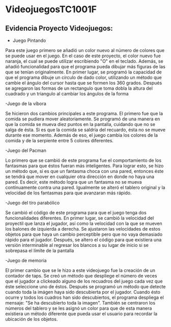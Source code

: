 # VideojuegosTC1001F
## Evidencia Proyecto Videojuegos:


- Juego Pintando

Para este juego primero se añadió un color nuevo al número de colores que se puede usar en el juego. En el caso de este proyecto,
el color nuevo fue naranja, el cual se puede utilizar escribiendo "O" en el teclado.
Además, se añadió funcionalidad para que el programa pueda dibujar más figuras de las que se tenían originalmente.
En primer lugar, se programó la capacidad de que el programa dibuje un círculo de dado color, utilizando un método que cambie el
ángulo del cursor hasta que se formen los 360 grados. Después se agregaron las formas de un rectangulo que toma dobla la altura del cuadrado
y un triangulo al cambiar los ángulos de la forma


-Juego de la víbora

Se hicieron dos cambios principales a este programa.
El primero fue que la comida se pudiera mover aleatoriamente. Se programó de una manera en que la comida se mueva diez puntos en 
la pantalla, cuidando que no se salga de ésta. Si es que la comida se saldría del recuardo, ésta no se mueve durante ese momento. Además de
eso, el juego cambia los colores de la comida y de la serpiente entre 5 colores diferentes.


-Juego del Pacman

Lo primero que se cambió de este programa fue el comportamiento de los fantasmas para que éstos fueran más inteligentes. Para lograr
esto, se hizo un método que, si es que un fantasma choca con una pared, entonces éste se tendrá que mover en cualquier otra dirección
en donde no haya una pared. Es decir, este método logra que un fantasma no se mueva contínuamente contra una pared. Igualmente se alteró el tablero
original y la velocidad de los fantasmas para que avanzaran más rápido.


-Juego del tiro parabólico

Se cambió el código de este programa para que el juego tenga dos funcionalidades diferentes.
En primer lugar, se cambió la velocidad del proyectil que lanza el jugador, así como la velocidad con la que se mueven los balones
de izquierda a derecha. Se ajustaron las velocidades de estos objetos para que haya un cambio perceptible pero que no vaya 
demasiado rápido para el jugador. Después, se altero el código para que existiera una versión interminable al regresar los blancos a su lugar
de inicio si se sobrepasa el límite de la pantalla


-Juego de memoria

El primer cambio que se le hizo a este videojuego fue la creación de un contador de taps. Se creó un método que despliege el 
número de veces que el jugador a clickeado alguno de los recuadros del juego cada vez que éste seleccione uno de éstos.
Después se programó un método que detecte cuando toda la imágen haya sido descubierta por el jugador. Cuando ésto ocurre y todos
los cuadros han sido descubiertos, el programa despliega el mensaje: "Se ha descubierto toda la imagen". También se centraron los números
del tablero y se les asignó un color para que de esta manera existiera un método diferente que pueda usar el usuario para recordar la
ubicación de los objetos.
